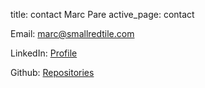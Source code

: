 title: contact Marc Pare
active_page: contact

Email: [marc@smallredtile.com](mailto:marc@smallredtile.com)

LinkedIn: [Profile](http://www.linkedin.com/pub/marc-antoine-par%C3%A9/9/312/480)

Github: [Repositories](https://github.com/marcpare?tab=repositories)